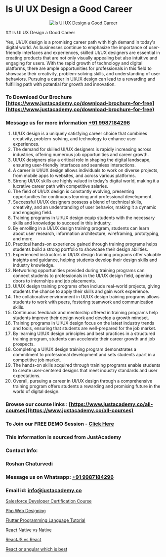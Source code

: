 # Is UI UX Design a Good Career

<p align="center">
  <a href="https://justacademy.co/all-courses">
    <img src="https://i.ibb.co/P5KtSQ2/ui-ux.png" alt="Is UI UX Design a Good Career">
  </a>
</p>
## Is UI UX Design a Good Career

Yes, UI/UX design is a promising career path with high demand in today's digital world. As businesses continue to emphasize the importance of user-friendly interfaces and experiences, skilled UI/UX designers are essential in creating products that are not only visually appealing but also intuitive and engaging for users. With the rapid growth of technology and digital platforms, there are ample opportunities for professionals in this field to showcase their creativity, problem-solving skills, and understanding of user behaviors. Pursuing a career in UI/UX design can lead to a rewarding and fulfilling path with potential for growth and innovation.
### To Download Our Brochure [https://www.justacademy.co/download-brochure-for-free](https://www.justacademy.co/download-brochure-for-free)
### Message us for more information [+91 9987184296](https://api.whatsapp.com/send?phone=919987184296)
1) UI/UX design is a uniquely satisfying career choice that combines creativity, problem-solving, and technology to enhance user experiences.
2) The demand for skilled UI/UX designers is rapidly increasing across industries, offering numerous job opportunities and career growth.
3) UI/UX designers play a critical role in shaping the digital landscape, ensuring user-friendly interfaces and seamless interactions.
4) A career in UI/UX design allows individuals to work on diverse projects, from mobile apps to websites, and across various platforms.
5) Strong UI/UX skills are highly valued in today's digital world, making it a lucrative career path with competitive salaries.
6) The field of UI/UX design is constantly evolving, presenting opportunities for continuous learning and professional development.
7) Successful UI/UX designers possess a blend of technical skills, creativity, and an understanding of user behavior, making it a dynamic and engaging field.
8) Training programs in UI/UX design equip students with the necessary skills and knowledge to succeed in this industry.
9) By enrolling in a UI/UX design training program, students can learn about user research, information architecture, wireframing, prototyping, and more.
10) Practical hands-on experience gained through training programs helps students build a strong portfolio to showcase their design abilities.
11) Experienced instructors in UI/UX design training programs offer valuable insights and guidance, helping students develop their design skills and industry knowledge.
12) Networking opportunities provided during training programs can connect students to professionals in the UI/UX design field, opening doors to internships and job placements.
13) UI/UX design training programs often include real-world projects, giving students the chance to apply their skills and gain work experience.
14) The collaborative environment in UI/UX design training programs allows students to work with peers, fostering teamwork and communication skills.
15) Continuous feedback and mentorship offered in training programs help students improve their design work and develop a growth mindset.
16) Training programs in UI/UX design focus on the latest industry trends and tools, ensuring that students are well-prepared for the job market.
17) By learning UI/UX design principles and best practices in a structured training program, students can accelerate their career growth and job prospects.
18) Completing a UI/UX design training program demonstrates a commitment to professional development and sets students apart in a competitive job market.
19) The hands-on skills acquired through training programs enable students to create user-centered designs that meet industry standards and user expectations.
20) Overall, pursuing a career in UI/UX design through a comprehensive training program offers students a rewarding and promising future in the world of digital design.

### Browse our course links : [https://www.justacademy.co/all-courses](https://www.justacademy.co/all-courses) 
### To Join our FREE DEMO Session - [Click Here](https://www.justacademy.co/register-for-course-demo)


### This information is sourced from JustAcademy
### Contact Info:
### Roshan Chaturvedi
### Message us on Whatsapp: [+91 9987184296](https://api.whatsapp.com/send?phone=919987184296)
### Email id: [info@justacademy.co](mailto:info@justacademy.co)
                
[Salesforce Developer Certification Course](https://www.linkedin.com/pulse/salesforce-developer-certification-course-justacademy-delhi-vgpsc?trackingId=rgjQkIxns88opZLpveKZag%3D%3D&lipi=urn%3Ali%3Apage%3Ad_flagship3_company_admin%3BhdjIu54YRU6uEj%2BNOpsrpA%3D%3D)

[Php Web Designing](https://www.linkedin.com/pulse/php-web-designing-justacademy-birmingham-lkrrf?trackingId=i8uifdMymVWH9q37%2FJv14Q%3D%3D&lipi=urn%3Ali%3Apage%3Ad_flagship3_company_admin%3B%2F1v6Q%2BY3Q3yYLraOs%2BoNCQ%3D%3D)

[Flutter Programming Language Tutorial](https://medium.com/@justacademytraining/flutter-programming-language-tutorial-759aef94625b)

[React Native vs Native](https://medium.com/@kamblerajas684/react-native-vs-native-68b116ef599b)

[ReactJS vs React](https://justacademyin.github.io/justacademy/reactjs-vs-react)

[React or angular which is best](https://justacademyin.github.io/justacademy/react-or-angular-which-is-best)

